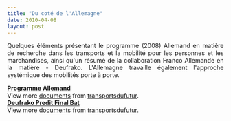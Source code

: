 ```yaml
---
title: "Du coté de l'Allemagne"
date: 2010-04-08
layout: post
---
```


<p style="text-align: justify">Quelques éléments présentant le programme (2008) Allemand en matière de recherche dans les transports et la mobilité pour les personnes et les marchandises, ainsi qu'un résumé de la collaboration Franco Allemande en la matière - Deufrako. L'Allemagne travaille également l'approche systémique des mobilités porte à porte.</p> <div id="__ss_3663918"><strong><a href="http://www.slideshare.net/transportsdufutur/deukrako" title="Programme">Programme Allemand</a></strong>   <div>View more <a href="http://www.slideshare.net/">documents</a> from <a href="http://www.slideshare.net/transportsdufutur">transportsdufutur</a>.</div></div> <div id="__ss_3663919"><strong><a href="http://www.slideshare.net/transportsdufutur/deufrako-predit-final-bat" title="Deufrako Predit Final Bat">Deufrako Predit Final Bat</a></strong>   <div>View more <a href="http://www.slideshare.net/">documents</a> from <a href="http://www.slideshare.net/transportsdufutur">transportsdufutur</a>.</div></div>